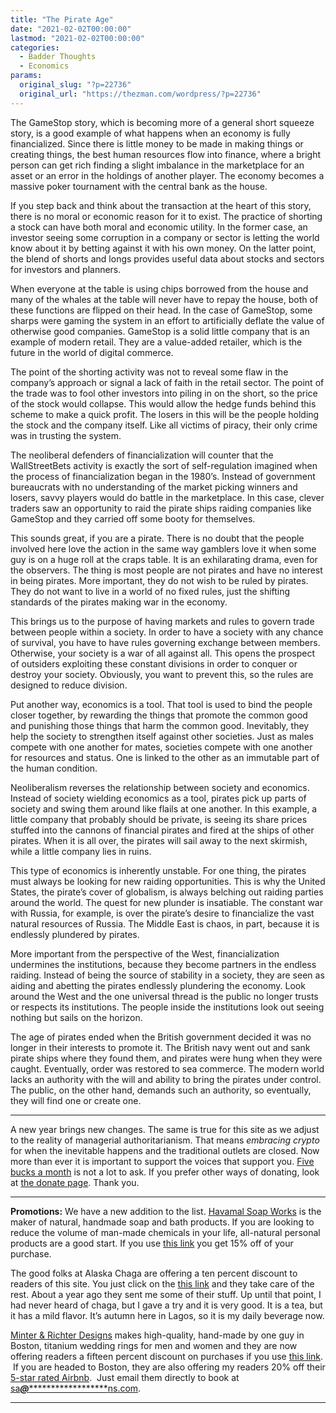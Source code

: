 ```yaml
---
title: "The Pirate Age"
date: "2021-02-02T00:00:00"
lastmod: "2021-02-02T00:00:00"
categories:
  - Badder Thoughts
  - Economics
params:
  original_slug: "?p=22736"
  original_url: "https://thezman.com/wordpress/?p=22736"
---
```


The GameStop story, which is becoming more of a general short squeeze
story, is a good example of what happens when an economy is fully
financialized. Since there is little money to be made in making things
or creating things, the best human resources flow into finance, where a
bright person can get rich finding a slight imbalance in the marketplace
for an asset or an error in the holdings of another player. The economy
becomes a massive poker tournament with the central bank as the house.

If you step back and think about the transaction at the heart of this
story, there is no moral or economic reason for it to exist. The
practice of shorting a stock can have both moral and economic utility.
In the former case, an investor seeing some corruption in a company or
sector is letting the world know about it by betting against it with his
own money. On the latter point, the blend of shorts and longs provides
useful data about stocks and sectors for investors and planners.

When everyone at the table is using chips borrowed from the house and
many of the whales at the table will never have to repay the house, both
of these functions are flipped on their head. In the case of GameStop,
some sharps were gaming the system in an effort to artificially deflate
the value of otherwise good companies. GameStop is a solid little
company that is an example of modern retail. They are a value-added
retailer, which is the future in the world of digital commerce.

The point of the shorting activity was not to reveal some flaw in the
company’s approach or signal a lack of faith in the retail sector. The
point of the trade was to fool other investors into piling in on the
short, so the price of the stock would collapse. This would allow the
hedge funds behind this scheme to make a quick profit. The losers in
this will be the people holding the stock and the company itself. Like
all victims of piracy, their only crime was in trusting the system.

The neoliberal defenders of financialization will counter that the
WallStreetBets activity is exactly the sort of self-regulation imagined
when the process of financialization began in the 1980’s. Instead of
government bureaucrats with no understanding of the market picking
winners and losers, savvy players would do battle in the marketplace. In
this case, clever traders saw an opportunity to raid the pirate ships
raiding companies like GameStop and they carried off some booty for
themselves.

This sounds great, if you are a pirate. There is no doubt that the
people involved here love the action in the same way gamblers love it
when some guy is on a huge roll at the craps table. It is an
exhilarating drama, even for the observers. The thing is most people are
not pirates and have no interest in being pirates. More important, they
do not wish to be ruled by pirates. They do not want to live in a world
of no fixed rules, just the shifting standards of the pirates making war
in the economy.

This brings us to the purpose of having markets and rules to govern
trade between people within a society. In order to have a society with
any chance of survival, you have to have rules governing exchange
between members. Otherwise, your society is a war of all against all.
This opens the prospect of outsiders exploiting these constant divisions
in order to conquer or destroy your society. Obviously, you want to
prevent this, so the rules are designed to reduce division.

Put another way, economics is a tool. That tool is used to bind the
people closer together, by rewarding the things that promote the common
good and punishing those things that harm the common good. Inevitably,
they help the society to strengthen itself against other societies. Just
as males compete with one another for mates, societies compete with one
another for resources and status. One is linked to the other as an
immutable part of the human condition.

Neoliberalism reverses the relationship between society and economics.
Instead of society wielding economics as a tool, pirates pick up parts
of society and swing them around like flails at one another. In this
example, a little company that probably should be private, is seeing its
share prices stuffed into the cannons of financial pirates and fired at
the ships of other pirates. When it is all over, the pirates will sail
away to the next skirmish, while a little company lies in ruins.

This type of economics is inherently unstable. For one thing, the
pirates must always be looking for new raiding opportunities. This is
why the United States, the pirate’s cover of globalism, is always
belching out raiding parties around the world. The quest for new plunder
is insatiable. The constant war with Russia, for example, is over the
pirate’s desire to financialize the vast natural resources of Russia.
The Middle East is chaos, in part, because it is endlessly plundered by
pirates.

More important from the perspective of the West, financialization
undermines the institutions, because they become partners in the endless
raiding. Instead of being the source of stability in a society, they are
seen as aiding and abetting the pirates endlessly plundering the
economy. Look around the West and the one universal thread is the public
no longer trusts or respects its institutions. The people inside the
institutions look out seeing nothing but sails on the horizon.

The age of pirates ended when the British government decided it was no
longer in their interests to promote it. The British navy went out and
sank pirate ships where they found them, and pirates were hung when they
were caught. Eventually, order was restored to sea commerce. The modern
world lacks an authority with the will and ability to bring the pirates
under control. The public, on the other hand, demands such an authority,
so eventually, they will find one or create one.

------------------------------------------------------------------------

A new year brings new changes. The same is true for this site as we
adjust to the reality of managerial authoritarianism. That means
*embracing crypto* for when the inevitable happens and the traditional
outlets are closed. Now more than ever it is important to support the
voices that support you.
<a href="https://www.subscribestar.com/the-z-blog"
rel="noopener noreferrer" target="_blank">Five bucks a month</a> is not
a lot to ask. If you prefer other ways of donating, look at
<a href="https://thezman.com/wordpress/?page_id=22713" rel="noopener"
target="_blank">the donate page</a>. Thank you.

------------------------------------------------------------------------

**Promotions:** We have a new addition to the list.
<a href="https://havamalsoapworks.com/" rel="noopener"
target="_blank">Havamal Soap Works</a> is the maker of natural, handmade
soap and bath products. If you are looking to reduce the volume of
man-made chemicals in your life, all-natural personal products are a
good start. If you use
<a href="https://havamalsoapworks.com/discount/ZMAN" rel="noopener"
target="_blank">this link</a> you get 15% off of your purchase.

The good folks at Alaska Chaga are offering a ten percent discount to
readers of this site. You just click on the
<a href="https://alaskachaga.us/discount/ZMAN" rel="noopener noreferrer"
target="_blank">this link</a> and they take care of the rest. About a
year ago they sent me some of their stuff. Up until that point, I had
never heard of chaga, but I gave a try and it is very good. It is a tea,
but it has a mild flavor. It’s autumn here in Lagos, so it is my daily
beverage now.

<a href="https://www.minterandrichterdesigns.com/"
rel="noreferrer nofollow noopener" target="_blank">Minter &amp; Richter
Designs</a> makes high-quality, hand-made by one guy in Boston, titanium
wedding rings for men and women and they are now offering readers a
fifteen percent discount on purchases if you use
<a href="https://www.minterandrichterdesigns.com/discount/ZMAN"
rel="noreferrer nofollow noopener" target="_blank">this link</a>. 
 <span class="highlight"><span class="colour"><span class="font"><span class="size">If
you are headed to Boston, they are also offering my readers 20% off
their <a
href="https://www.airbnb.com/users/7988017/listings?user_id=7988017&amp;s=3"
rel="noopener noreferrer" target="_blank">5-star rated Airbnb</a>.  Just
email them directly to book at
<a href="mailto:sa***@*********************ns.com"
data-original-string="gYMCzecvRcu+PmBqrYlSyA==cb7NWgnuegiyPh6VV3yZRidlfZ9j1nyf9lJQvKLgE5jcBeHniZQ0UdQ53KkFOWBnJDk"><span
class="apbct-email-encoder"
data-original-string="mzFffSSPZAzQw1ziGY3DdQ==cb7kRqmEWy0irmnqFgmyQNZP6+IFC1x62ed/bktNn2HW0Hd6KNIqoDy4IfEPlKoelYx"
title="This contact has been encoded by Anti-Spam by CleanTalk. Click to decode. To finish the decoding make sure that JavaScript is enabled in your browser.">sa<span
class="apbct-blur">***</span>@<span
class="apbct-blur">*********************</span>ns.com</span></a>.</span></span></span></span>

------------------------------------------------------------------------

 
